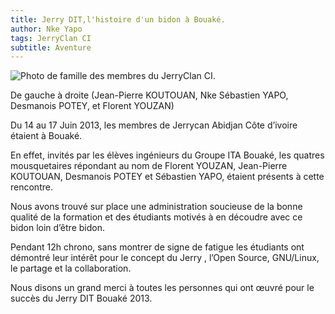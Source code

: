 ```yaml
---
title: Jerry DIT,l'histoire d'un bidon à Bouaké.
author: Nke Yapo
tags: JerryClan CI
subtitle: Aventure
---
```


![Photo de famille des membres du JerryClan CI.](https://s3.us-east-2.amazonaws.com/images.nkeyapo.com/images/images_articles_bouake_small.jpg)


De gauche à droite (Jean-Pierre KOUTOUAN, Nke Sébastien YAPO, Desmanois POTEY, et Florent YOUZAN) 


Du 14 au 17 Juin 2013, les membres de Jerrycan Abidjan Côte d’ivoire étaient à Bouaké.

En effet, invités par les élèves ingénieurs du Groupe ITA Bouaké, les quatres mousquetaires répondant au nom de Florent YOUZAN, Jean-Pierre KOUTOUAN, Desmanois POTEY et Sébastien YAPO, étaient présents à cette rencontre.

Nous avons trouvé sur place une administration soucieuse de la bonne qualité de la formation et des étudiants motivés à en découdre avec ce bidon loin d’être bidon.

Pendant 12h chrono, sans montrer de signe de fatigue les étudiants ont démontré leur intérêt pour le concept du Jerry , l’Open Source, GNU/Linux, le partage et la collaboration.

Nous disons un grand merci à toutes les personnes qui ont œuvré pour le succès du Jerry DIT Bouaké 2013.



